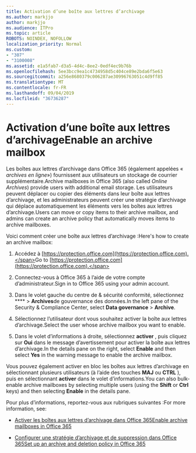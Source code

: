 ```yaml
---
title: Activation d’une boîte aux lettres d’archivage
ms.author: markjjo
author: markjjo
ms.audience: ITPro
ms.topic: article
ROBOTS: NOINDEX, NOFOLLOW
localization_priority: Normal
ms.custom:
- "307"
- "3100008"
ms.assetid: e1a5fab7-d3a5-4d4c-8ee2-0edf4ec9b76b
ms.openlocfilehash: 5ee3bcc9ea1c4734958d5c404ce89e2bda6f5e63
ms.sourcegitcommit: a256e8680379c006287ae30996763051c4d9ff85
ms.translationtype: MT
ms.contentlocale: fr-FR
ms.lasthandoff: 09/04/2019
ms.locfileid: "36736287"
---
```

# <a name="enable-an-archive-mailbox"></a><span data-ttu-id="3da50-102">Activation d’une boîte aux lettres d’archivage</span><span class="sxs-lookup"><span data-stu-id="3da50-102">Enable an archive mailbox</span></span>

<span data-ttu-id="3da50-103">Les boîtes aux lettres d’archivage dans Office 365 (également appelées « *archives en ligne*») fournissent aux utilisateurs un stockage de courrier supplémentaire.</span><span class="sxs-lookup"><span data-stu-id="3da50-103">Archive mailboxes in Office 365 (also called  *Online Archives*) provide users with additional email storage.</span></span> <span data-ttu-id="3da50-104">Les utilisateurs peuvent déplacer ou copier des éléments dans leur boîte aux lettres d’archivage, et les administrateurs peuvent créer une stratégie d’archivage qui déplace automatiquement les éléments vers les boîtes aux lettres d’archivage.</span><span class="sxs-lookup"><span data-stu-id="3da50-104">Users can move or copy items to their archive mailbox, and admins can create an archive policy that automatically moves items to archive mailboxes.</span></span>
  
<span data-ttu-id="3da50-105">Voici comment créer une boîte aux lettres d’archivage :</span><span class="sxs-lookup"><span data-stu-id="3da50-105">Here's how to create an archive mailbox:</span></span>
  
1. <span data-ttu-id="3da50-106">Accédez à [https://protection.office.com](https://protection.office.com).</span><span class="sxs-lookup"><span data-stu-id="3da50-106">Go to [https://protection.office.com](https://protection.office.com).</span></span>

2. <span data-ttu-id="3da50-107">Connectez-vous à Office 365 à l’aide de votre compte d’administrateur.</span><span class="sxs-lookup"><span data-stu-id="3da50-107">Sign in to Office 365 using your admin account.</span></span>

3. <span data-ttu-id="3da50-108">Dans le volet gauche du centre de &amp; sécurité conformité, sélectionnez \*\*\*\* \> **Archives**de gouvernance des données.</span><span class="sxs-lookup"><span data-stu-id="3da50-108">In the left pane of the Security &amp; Compliance Center, select **Data governance** \> **Archive**.</span></span>

4. <span data-ttu-id="3da50-109">Sélectionnez l’utilisateur dont vous souhaitez activer la boîte aux lettres d’archivage.</span><span class="sxs-lookup"><span data-stu-id="3da50-109">Select the user whose archive mailbox you want to enable.</span></span>

5. <span data-ttu-id="3da50-110">Dans le volet d’informations à droite, sélectionnez **activer** , puis cliquez sur **Oui** dans le message d’avertissement pour activer la boîte aux lettres d’archivage.</span><span class="sxs-lookup"><span data-stu-id="3da50-110">In the details pane on the right, select **Enable** and then select **Yes** in the warning message to enable the archive mailbox.</span></span>

<span data-ttu-id="3da50-111">Vous pouvez également activer en bloc les boîtes aux lettres d’archivage en sélectionnant plusieurs utilisateurs (à l’aide des touches **MAJ** ou **CTRL** ), puis en sélectionnant **activer** dans le volet d’informations.</span><span class="sxs-lookup"><span data-stu-id="3da50-111">You can also bulk-enable archive mailboxes by selecting multiple users (using the **Shift** or **Ctrl** keys) and then selecting **Enable** in the details pane.</span></span>
  
<span data-ttu-id="3da50-112">Pour plus d’informations, reportez-vous aux rubriques suivantes :</span><span class="sxs-lookup"><span data-stu-id="3da50-112">For more information, see:</span></span>
  
- [<span data-ttu-id="3da50-113">Activer les boîtes aux lettres d’archivage dans Office 365</span><span class="sxs-lookup"><span data-stu-id="3da50-113">Enable archive mailboxes in Office 365</span></span>](https://docs.microsoft.com/office365/securitycompliance/enable-archive-mailboxes)

- [<span data-ttu-id="3da50-114">Configurer une stratégie d’archivage et de suppression dans Office 365</span><span class="sxs-lookup"><span data-stu-id="3da50-114">Set up an archive and deletion policy in Office 365</span></span>](https://docs.microsoft.com//office365/securitycompliance/set-up-an-archive-and-deletion-policy-for-mailboxes)
